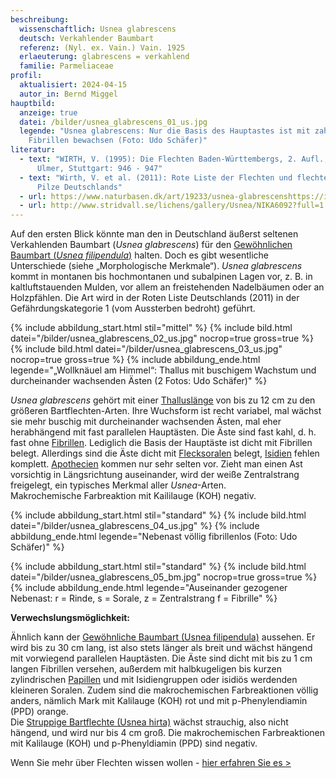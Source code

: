 ```yaml
---
beschreibung:
  wissenschaftlich: Usnea glabrescens
  deutsch: Verkahlender Baumbart
  referenz: (Nyl. ex. Vain.) Vain. 1925
  erlaeuterung: glabrescens = verkahlend
  familie: Parmeliaceae
profil:
  aktualisiert: 2024-04-15
  autor_in: Bernd Miggel
hauptbild:
  anzeige: true
  datei: /bilder/usnea_glabrescens_01_us.jpg
  legende: "Usnea glabrescens: Nur die Basis des Hauptastes ist mit zahlreichen
    Fibrillen bewachsen (Foto: Udo Schäfer)"
literatur:
  - text: "WIRTH, V. (1995): Die Flechten Baden-Württembergs, 2. Aufl., 1006 S.;
      Ulmer, Stuttgart: 946 - 947"
  - text: "Wirth, V. et al. (2011): Rote Liste der Flechten und flechtenbewohnende
      Pilze Deutschlands"
  - url: https://www.naturbasen.dk/art/19233/usnea-glabrescenshttps://italic.units.it/index.php?procedure=taxonpage&num=2435
  - url: http://www.stridvall.se/lichens/gallery/Usnea/NIKA6092?full=1
---
```

Auf den ersten Blick könnte man den in Deutschland äußerst seltenen Verkahlenden Baumbart (*Usnea glabrescens*) für den [Gewöhnlichen Baumbart (*Usnea filipendula*)](/pilze/usnea-filipendula-gewöhnlicher-baumbart) halten. Doch es gibt wesentliche Unterschiede (siehe „Morphologische Merkmale“). *Usnea glabrescens* kommt in montanen bis hochmontanen und subalpinen Lagen vor, z. B. in kaltluftstauenden Mulden, vor allem an freistehenden Nadelbäumen oder an Holzpfählen. Die Art wird in der Roten Liste Deutschlands (2011) in der Gefährdungskategorie 1 (vom Aussterben bedroht) geführt.

{% include abbildung_start.html stil="mittel" %}
{% include bild.html datei="/bilder/usnea_glabrescens_02_us.jpg" nocrop=true gross=true %}
{% include bild.html datei="/bilder/usnea_glabrescens_03_us.jpg" nocrop=true gross=true %}
{% include abbildung_ende.html legende="„Wollknäuel am Himmel“: Thallus mit buschigem Wachstum und durcheinander wachsenden Ästen (2 Fotos: Udo Schäfer)" %}

*Usnea glabrescens* gehört mit einer [Thalluslänge](Thallus "Glossar") von bis zu 12 cm zu den größeren Bartflechten-Arten. Ihre Wuchsform ist recht variabel, mal wächst sie mehr buschig mit durcheinander wachsenden Ästen, mal eher herabhängend mit fast parallelen Hauptästen. Die Äste sind fast kahl, d. h. fast ohne [Fibrillen](Fibrillen "Glossar"). Lediglich die Basis der Hauptäste ist dicht mit Fibrillen belegt. Allerdings sind die Äste dicht mit [Flecksoralen](Soralen "Glossar") belegt, [Isidien](Isidien "Glossar") fehlen komplett. [Apothecien](Apothecien "Glossar") kommen nur sehr selten vor. Zieht man einen Ast vorsichtig in Längsrichtung auseinander, wird der weiße Zentralstrang freigelegt, ein typisches Merkmal aller *Usnea*-Arten.\
Makrochemische Farbreaktion mit Kaililauge (KOH) negativ.

{% include abbildung_start.html stil="standard" %}
{% include bild.html datei="/bilder/usnea_glabrescens_04_us.jpg" %}
{% include abbildung_ende.html legende="Nebenast völlig fibrillenlos (Foto: Udo Schäfer)" %}

{% include abbildung_start.html stil="standard" %}
{% include bild.html datei="/bilder/usnea_glabrescens_05_bm.jpg" nocrop=true gross=true %}
{% include abbildung_ende.html legende="Auseinander gezogener Nebenast: r = Rinde, s = Sorale, z = Zentralstrang f = Fibrille" %}

**Verwechslungsmöglichkeit:**

Ähnlich kann der [Gewöhnliche Baumbart (Usnea filipendula)](/pilze/usnea-filipendula-gewöhnlicher-baumbart) aussehen. Er wird bis zu 30 cm lang, ist also stets länger als breit und wächst hängend mit vorwiegend parallelen Hauptästen. Die Äste sind dicht mit bis zu 1 cm langen Fibrillen versehen, außerdem mit halbkugeligen bis kurzen zylindrischen [Papillen](Papillen "Glossar") und mit Isidiengruppen oder isidiös werdenden kleineren Soralen. Zudem sind die makrochemischen Farbreaktionen völlig anders, nämlich Mark mit Kalilauge (KOH) rot und mit p-Phenylendiamin (PPD) orange.\
Die [Struppige Bartflechte (Usnea hirta)](/pilze/usnea-hirta-struppige-bartflechte) wächst strauchig, also nicht hängend, und wird nur bis 4 cm groß. Die makrochemischen Farbreaktionen mit Kalilauge (KOH) und p-Phenyldiamin (PPD) sind negativ.

Wenn Sie mehr über Flechten wissen wollen - [hier erfahren Sie es >](/verwandt/flechten)